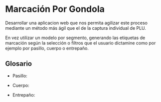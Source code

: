 # Marcación Por Gondola

Desarrollar una aplicacion web que nos permita agilizar este proceso mediante
un método más ágil que el de la captura individual de PLU.

En vez utilizar un modelo por segmento, generando las etiquetas de marcación según la selección 
o filtros que el usuario dictamine como por ejemplo por pasillo, cuerpo o entrepaño.

## Glosario

- Pasillo:
 
- Cuerpo:

- Entrepaño:
